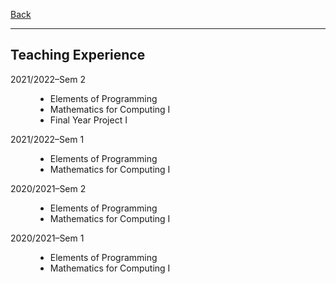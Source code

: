 [Back](/index.md)
* * *

## Teaching Experience

<dl>
<dt>2021/2022&ndash;Sem 2</dt>
    <dd><ul>
        <li>Elements of Programming</li>
        <li>Mathematics for Computing I</li>
        <li>Final Year Project I</li></ul></dd>
<dt>2021/2022&ndash;Sem 1</dt>
    <dd><ul>
        <li>Elements of Programming</li>
        <li>Mathematics for Computing I</li></ul></dd>
<dt>2020/2021&ndash;Sem 2</dt>
    <dd><ul>
        <li>Elements of Programming</li>
        <li>Mathematics for Computing I</li></ul></dd>
<dt>2020/2021&ndash;Sem 1</dt>
    <dd><ul>
        <li>Elements of Programming</li>
        <li>Mathematics for Computing I</li></ul></dd>
</dl>
